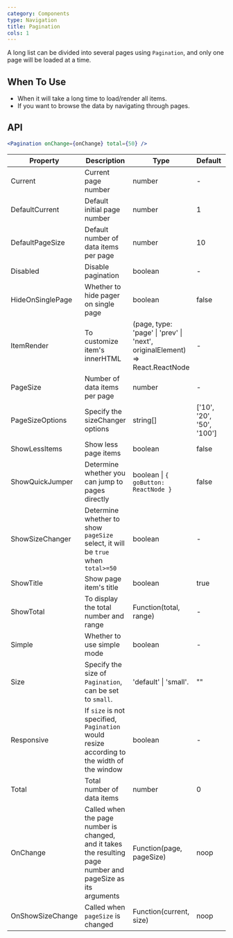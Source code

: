 ```yaml
---
category: Components
type: Navigation
title: Pagination
cols: 1
---
```


A long list can be divided into several pages using `Pagination`, and only one page will be loaded at a time.

## When To Use

- When it will take a long time to load/render all items.
- If you want to browse the data by navigating through pages.

## API

```jsx
<Pagination onChange={onChange} total={50} />
```

| Property | Description | Type | Default | Version |
| --- | --- | --- | --- | --- |
| Current | Current page number | number | - |  |
| DefaultCurrent | Default initial page number | number | 1 |  |
| DefaultPageSize | Default number of data items per page | number | 10 |  |
| Disabled | Disable pagination | boolean | - |  |
| HideOnSinglePage | Whether to hide pager on single page | boolean | false |  |
| ItemRender | To customize item's innerHTML | (page, type: 'page' \| 'prev' \| 'next', originalElement) => React.ReactNode | - |  |
| PageSize | Number of data items per page | number | - |  |
| PageSizeOptions | Specify the sizeChanger options | string\[] | \['10', '20', '50', '100'] |  |
| ShowLessItems | Show less page items | boolean | false |  |
| ShowQuickJumper | Determine whether you can jump to pages directly | boolean \| `{ goButton: ReactNode }` | false |  |
| ShowSizeChanger | Determine whether to show `pageSize` select, it will be `true` when `total>=50` | boolean | - |  |
| ShowTitle | Show page item's title | boolean | true |  |
| ShowTotal | To display the total number and range | Function(total, range) | - |  |
| Simple | Whether to use simple mode | boolean | - |  |
| Size | Specify the size of `Pagination`, can be set to `small`. | 'default' \| 'small'. | "" |  |
| Responsive | If `size` is not specified, `Pagination` would resize according to the width of the window | boolean | - |  |
| Total | Total number of data items | number | 0 |  |
| OnChange | Called when the page number is changed, and it takes the resulting page number and pageSize as its arguments | Function(page, pageSize) | noop |  |
| OnShowSizeChange | Called when `pageSize` is changed | Function(current, size) | noop |  |

